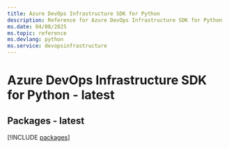 ```yaml
---
title: Azure DevOps Infrastructure SDK for Python
description: Reference for Azure DevOps Infrastructure SDK for Python
ms.date: 04/08/2025
ms.topic: reference
ms.devlang: python
ms.service: devopsinfrastructure
---
```

# Azure DevOps Infrastructure SDK for Python - latest
## Packages - latest
[!INCLUDE [packages](devops-infrastructure-index.md)]